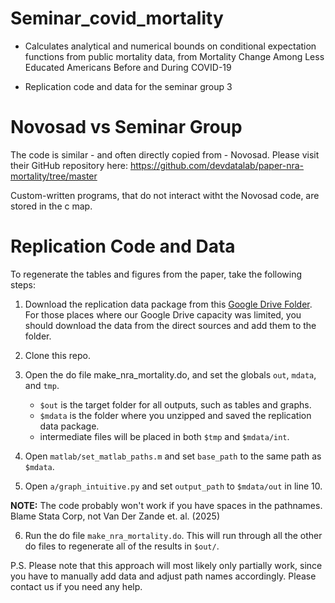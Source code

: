 # Seminar_covid_mortality

* Calculates analytical and numerical bounds on conditional expectation functions from public mortality data, from Mortality Change Among Less Educated Americans Before
and During COVID-19

* Replication code and data for the seminar group 3

# Novosad vs Seminar Group

The code is similar - and often directly copied from - Novosad. Please visit their GitHub repository here:
https://github.com/devdatalab/paper-nra-mortality/tree/master

Custom-written programs, that do not interact witht the Novosad code, are stored in the c map.

# Replication Code and Data

To regenerate the tables and figures from the paper, take the
following steps:

1. Download the replication data package from this [Google Drive Folder](https://drive.google.com/drive/folders/1dz1cHoA6XTNUQ41MDlPdEWMcrwAubFAt?usp=sharing). For those places where our Google Drive capacity was limited, you should download the data from the direct sources and add them to the folder.
   
2. Clone this repo.

3. Open the do file make_nra_mortality.do, and set the globals `out`,
   `mdata`, and `tmp`.  
   * `$out` is the target folder for all outputs, such as tables
   and graphs. 
   * `$mdata` is the folder where you unzipped and saved the
     replication data package.
   * intermediate files will be placed in both `$tmp` and `$mdata/int`.

4. Open `matlab/set_matlab_paths.m` and set `base_path` to the same path as `$mdata`.

5. Open `a/graph_intuitive.py` and set `output_path` to `$mdata/out` in line 10.

**NOTE:** The code probably won't work if you have spaces in the pathnames. Blame Stata Corp, not Van Der Zande et. al. (2025)

6. Run the do file `make_nra_mortality.do`.  This will run through all the
   other do files to regenerate all of the results in `$out/`.

P.S. Please note that this approach will most likely only partially work, since you have to manually add data and adjust path names accordingly. Please contact us if you need any help.

